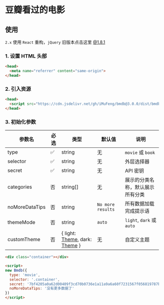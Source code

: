 # 豆瓣看过的电影

## 使用

`2.x` 使用 `React` 重构，`jQuery` 旧版本点击这里 [@1.8.1](https://github.com/iMuFeng/bmdb/tree/1.8.1)

### 1. 设置 HTML 头部

```html
<head>
  <meta name="referrer" content="same-origin">
</head>
```

### 2. 引入资源

```html
<head>
  <script src="https://cdn.jsdelivr.net/gh/iMuFeng/bmdb@3.0.0/dist/bmdb.js" />
</head>
```

### 3. 初始化参数

| 参数名 | 必选 | 类型   | 默认值 | 说明         |
| ------ | ---- | ------ | ------ | ---------- |
| type   |  ✅  | string | 无 | `movie` 或 `book` |
| selector | ✅   | string | 无 | 外层选择器 |
| secret | ✅   | string | 无 | API 密钥 |
| categories | 否 | string[] | 无 | 展示的分类名称，默认展示所有分类 |
| noMoreDataTips |  否   | string | `No more results` | 所有数据加载完成提示语 |
| themeMode |  否   | string | `auto` | `light`, `dark` 或 `auto` |
| customTheme | 否 | { light: [Theme](https://github.com/iMuFeng/bmdb/blob/master/src/theme.ts#L21), dark: [Theme](https://github.com/iMuFeng/bmdb/blob/master/src/theme.ts#L21) } | 无 | 自定义主题 |

```html
<div class="container"></div>

<script>
new Bmdb({
  type: 'movie',
  selector: '.container',
  secret: '7bf4205a0a62d00409f3cd70b0736e1a11a9a6a60f7231567f056819787b8096',
  noMoreDataTips: '没有更多数据了'
})
</script>
```
